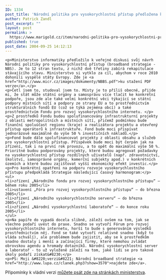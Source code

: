 ```yaml
---
ID: 1334
post_title: 'Národní politika pro vysokorychlostní přístup předložena k&nbsp;veřejné diskusi'
author: Patrick Zandl
post_excerpt: ""
layout: post
permalink: >
  https://www.marigold.cz/item/narodni-politika-pro-vysokorychlostni-pristup-predlozena-k-verejne-diskusi
published: true
post_date: 2004-09-25 14:12:13
---
```

	<p>Ministerstvo informatiky předložilo k veřejné diskusi svůj návrh  Národní politiky pro vysokorychlostní přístup (broadband strategie - NBS). Je to 12 stran textu, z nichž dvě třetiny zabírá rekapitulace stávajícího stavu. Ministerstvo si vytklo za cíl, abychom v roce 2010 dohonili vyspělé státy Evropy. Zde je <a href="http://www.micr.cz/images/dokumenty/NBBS.pdf">ku stažení PDF verze</a>.</p>
	<p>Četl jsem to, studoval jsem to. Místy je to příliš obecné, přijde mi, že stát může státní orgány a samosprávu více tlačit ke konkrétní podpoře, jsou zde ale také velmi konkrétní věci týkající se státní podpory místních sítí a podpory ze strany EU a to prostřednictvím strukturálních fondů EU (což se týká zejména obcí) a také prostřednictvím Fondu pro rozvoj vysokorychlostního internetu. </p>
	<p>Z prostředků Fondu budou spolufinancovány infrastrukturní projekty z oblasti metropolitních a místních sítí, přičemž podmínkou bude finanční spoluúčast regionu (kraje) a realizátora projektu a otevřený přístup operátorů k infrastruktuře. Fond bude moci přispívat jednorázově maximálně do výše 50 % investičních nákladů.</p>
	<p>Fond bude dále spolufinancovat projekty z oblasti obsahu a služeb pro vysokorychlostní přístup. Příspěvek bude moci být čerpán jak na zřízení, tak i na první rok provozu, a to opět do maximální výše 50 %. Prioritně budou podporovány projekty, které budou agregovat požadavky na vysokorychlostní přístup rozdílných uživatelů (např. zdravotnictví, školství, samosprávné orgány, komerční subjekty apod.) v konkrétních územích a které budou zajišťovat vyšší ekonomický efekt investic.</p>
	<p>Pro konkrétní opatření na podporu rozvoje vysokorychlostního přístupu předpokládá Strategie následující časový harmonogram:</p>
	<ul>
	<li>zřízení „Národního fondu pro rozvoj vysokorychlostního přístupu“ – během roku 2005</li>
	<li>ustavení „Fóra pro rozvoj vysokorychlostního přístupu“ – do března 2005</li>
	<li>zřízení „Národního vysokorychlostního serveru“ – do března 2005</li>
	<li>zřízení „Národní vysokorychlostní laboratoře“ – do konce roku 2005</li>
	</ul>
	<p>Na papíře do vypadá docela slibně, záleží ovšem na tom, jak se všechno podaří uvést do praxe. Snadno se vytvoří Fórum pro rozvoj vysokorychlostního internetu, horší to bude s generováním výsledků prostřednictvím něj. Fond se také vytvoří relativně snadno (když to vláda schválí), ale problémem bude zajistit, aby se k prostředkům snadno dostaly i menší a začínající firmy, které nemohou zvládat obrovskou agendu a hromady dotazníků. Národní vysokorychlostní server a laboratoř - to už vyloženě záleží na tom, jaké lidi se pro takové úkoly podaří získat&#8230;</p>
	<p>PS: Moji &#8220;verzi&#8221; Národní broadband strategie <a href="http://www.lupa.cz/clanek.php3?show=3570">najdete zde</a>.
</p>
	<p>Připomínky k vládní verzi <a href="http://www.micr.cz/scripts/modules/disc/messages.php?did=20">můžete psát zde na stránkách ministerstva</a>.
</p>